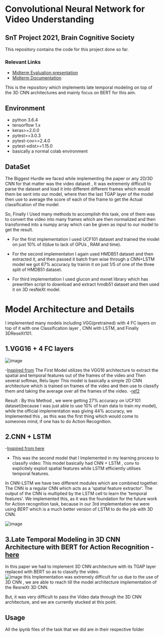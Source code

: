 #  Convolutional Neural Network for Video Understanding
## SnT Project 2021, Brain Cognitive Society

This repository contains the code for this project done so far.

### Relevant Links

- [Midterm Evaluation presentation](https://docs.google.com/presentation/d/1mcNrgg31MDGAspPVvKMbi0IHepgr3-vRvQAGZNgbrmE/edit?usp=sharing)
- [Midterm Documentation](https://docs.google.com/document/d/1ms3ODc83bDkgF-Gggv8UQRUD-J4djhEAuWdEN9mAAkM/edit?usp=sharing)


This is the repository which implements late temporal modeling on top of the 3D CNN architectures and mainly focus on BERT for this aim.

## Environment 
- python 3.6.4
- tensorflow 1.x
- keras>=2.0.0
- pytest>=3.0.3
- pytest-cov>=2.4.0
- pytest-xdist>=1.15.0
- basically a normal colab environment 

## DataSet
The Biggest Hurdle we faced while implementing the paper or any 2D/3D CNN for that matter was the video dataset , It was extremenly difficult to parse the dataset and load it into different different frames which would them be sent into our model, where then the last TGAP layer of the model then use to average the score of each of the frame to get the Actual classification of the model. 

So, Finally I Used many methods to accomplish this task, one of them was to convert the video into many frames which are then normalized and then transformed into a numpy array which can be given as input to our model to get the result.  

* For the first implementation I used UCF101 dataset and trained the model on just 10% of it(due to lack of GPUs , RAM and time).

* For the second implementaton I again used HMDB51 dataset and then extracted it, and then passed it batch fram wise through a CNN+LSTM model we got 67% accuracy by trainin it on just 1/5 of one of the three split of HMDB51 dataset. 

* For third implementation I used glucon and mxnet library which has prewritten script to download and extract hmdb51 dataset and then used it on 3D resNeXt model.


# Model Architecture and Details
I implemented many models including  VGG(pretrained) with 4 FC layers on top of it with one Classification layer , CNN with LSTM, and Finally 3DReseXt101. 


## 1.VGG16 + 4 FC layers
![image](https://user-images.githubusercontent.com/55567070/125229053-8fa7c800-e2f3-11eb-8a27-43c9fa290a24.png)

-[Inspired from](https://github.com/chen0040/keras-video-classifier)
The First Model utilizes the VGG16 architecture to extract the spatial and temporal features out of the frames of the video and Then several softmax, Relu layer
This model is basically a simple 2D CNN architecture which is trained on frames of the video and then use to classify them and taking the average over all the frames of the video. -[ref2](https://towardsdatascience.com/transfer-learning-with-vgg16-and-keras-50ea161580b4)

Result : By this Method , we were getting 27% accuracy on UCF101 dataset(because I was just able to use 10% of train data to train my model), while the official implementation was giving 44% accuracy, we Implemented this , as this was the first thing which would come to someones mind, if one has to do Action Recognition. 


## 2.CNN + LSTM
-[Inspired from here](https://github.com/HHTseng/video-classification)

- This was the second model that I Implemented in my learning process to classify video: 
This model basically had CNN + LSTM , conv to explicitely exploit spatial features while LSTM efficiently utilises temporal features. 

In CNN-LSTM we have two different modules which are combined together. The CNN is a regular CNN which acts as a 'spatial feature extractor'. The output of the CNN is multiplied by the LSTM cell to learn the 'temporal features'.
We implemented this, as it was the foundation for the future work for Action recognition task, because in our 3rd implementation we were using *BERT* which is a much better version of LSTM to do the job with 3D CNN. 


![image](https://user-images.githubusercontent.com/55567070/125219543-8cf0a700-e2e2-11eb-8eb7-ae8113f9cfd5.png)

## 3.Late Temporal Modeling in 3D CNN Architecture with BERT for Action Recognition - [here](https://arxiv.org/pdf/2008.01232.pdf) 

In this paper we had to implement 3D CNN architecture with its TGAP layer replaced with BERT so as to classify the video.  
![image](https://user-images.githubusercontent.com/55567070/125230362-41e08f00-e2f6-11eb-8ec4-62c7fed26389.png)
this Implementation was extremely difficult for us due to the use of 3D CNN , we are able to reach till the model architecture implementation of the ResneXt 3D CNN.

But, it was very difficult to pass the Video data through the 3D CNN architecture, and we are currently stucked at this point. 



## Usage 
All the ipynb files of the task that we did are in their respective folder 
